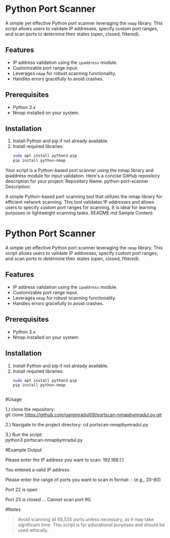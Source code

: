# Python Port Scanner

A simple yet effective Python port scanner leveraging the `nmap` library. This script allows users to validate IP addresses, specify custom port ranges, and scan ports to determine their states (open, closed, filtered).

## Features
- IP address validation using the `ipaddress` module.
- Customizable port range input.
- Leverages `nmap` for robust scanning functionality.
- Handles errors gracefully to avoid crashes.

## Prerequisites
- Python 3.x
- Nmap installed on your system.

## Installation
1. Install Python and pip if not already available.
2. Install required libraries:
   ```bash
   sudo apt install python3-pip
   pip install python-nmap

Your script is a Python-based port scanner using the nmap library and ipaddress module for input validation. Here's a concise GitHub repository description for your project:
Repository Name: python-port-scanner
Description:

A simple Python-based port scanning tool that utilizes the nmap library for efficient network scanning. This tool validates IP addresses and allows users to specify custom port ranges for scanning. It is ideal for learning purposes or lightweight scanning tasks.
README.md Sample Content:

# Python Port Scanner

A simple yet effective Python port scanner leveraging the `nmap` library. This script allows users to validate IP addresses, specify custom port ranges, and scan ports to determine their states (open, closed, filtered).

## Features
- IP address validation using the `ipaddress` module.
- Customizable port range input.
- Leverages `nmap` for robust scanning functionality.
- Handles errors gracefully to avoid crashes.

## Prerequisites
- Python 3.x
- Nmap installed on your system.

## Installation
1. Install Python and pip if not already available.
2. Install required libraries:
   ```bash
   sudo apt install python3-pip
   pip install python-nmap



#Usage

1.) clone the repository:  
    git clone https://github.com/gargmradul09/portscan-nmapbymradul.py.git

2.)  Navigate to the project directory:
   cd portscan-nmapbymradul.py

3.) Run the script:  
    python3 portscan-nmapbymradul.py


#Example Output

Please enter the IP address you want to scan: 192.168.1.1

You entered a valid IP address.

Please enter the range of ports you want to scan in format: <int>-<int> (e.g., 20-80)

Port 22 is open

Port 23 is closed
...
Cannot scan port 90.


#Notes
> Avoid scanning all 65,535 ports unless necessary, as it may take significant time.
> This script is for educational purposes and should be used ethically.
